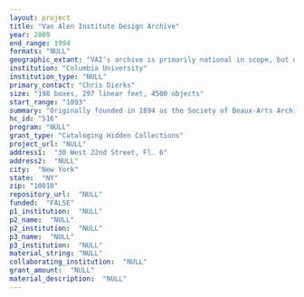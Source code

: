 ```yaml
--- 
layout: project 
title: "Van Alen Institute Design Archive"
year: 2009
end_range: 1994
formats: "NULL"
geographic_extant: "VAI's archive is primarily national in scope, but does include works from international students."
institution: "Columbia University"
institution_type: "NULL"
primary_contact: "Chris Dierks"
size: "198 boxes, 297 linear feet, 4500 objects"
start_range: "1893"
summary: "Originally founded in 1894 as the Society of Beaux-Arts Architects, Van Alen Institute (VAI) has accumulated a significant archive of historical design material documenting the development and expansion of late 19th and early 20th century American architectural education. This material was identified in 2007 and remains virtually unknown to design researchers and educators. VAI's archival material dates from 1893 - 1994 and is comprised of 258 linear feet of institutional records, 39 linear feet of photographic materials and 4,000 + original architectural drawings. Records include the Institute's founding documents, correspondence, trustee and design jury meeting minutes, financial documents, design competition programs, publications and scrapbooks. Photographic material includes over 200 albumen prints (1904-1908) and approximately 12,000 gelatin silver prints and negatives of student drawings (1904-1994). The archive's original drawings date from 1936 and are complimented by 67 remarkable drawings from the organization's early history that were donated to the Metropolitan Museum of Art in 1980. Based on a preliminary box survey, VAI has identified four record groups corresponding to the Institute's historical departments - Architecture, Sculpture, Mural Painting and Interior Decoration - and three groups corresponding to the Institute's activities - Administrative Records, Fontainebleau School of Fine Arts and the Beaux-Arts Ball."
hc_id: "516"
program: "NULL"
grant_type: "Cataloging Hidden Collections"
project_url: "NULL"
address1:  "30 West 22nd Street, Fl. 6"
address2:  "NULL"
city:  "New York"
state:  "NY"
zip: "10010"
repository_url:  "NULL"
funded:  "FALSE"
p1_institution:  "NULL"
p2_name:  "NULL"
p2_institution:  "NULL"
p3_name:  "NULL"
p3_institution:  "NULL"
material_string: "NULL"
collaborating_institution:  "NULL"
grant_amount:  "NULL"
material_description:  "NULL"
---
```

